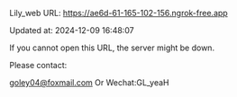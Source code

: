 Lily_web URL: https://ae6d-61-165-102-156.ngrok-free.app

Updated at: 2024-12-09 16:48:07

If you cannot open this URL, the server might be down.

Please contact: 

goley04@foxmail.com Or Wechat:GL_yeaH